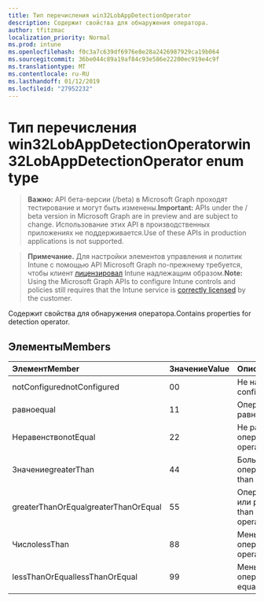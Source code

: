 ```yaml
---
title: Тип перечисления win32LobAppDetectionOperator
description: Содержит свойства для обнаружения оператора.
author: tfitzmac
localization_priority: Normal
ms.prod: intune
ms.openlocfilehash: f0c3a7c639df6976e8e28a2426987929ca19b064
ms.sourcegitcommit: 36be044c89a19af84c93e586e22200ec919e4c9f
ms.translationtype: MT
ms.contentlocale: ru-RU
ms.lasthandoff: 01/12/2019
ms.locfileid: "27952232"
---
```

# <a name="win32lobappdetectionoperator-enum-type"></a><span data-ttu-id="d385c-103">Тип перечисления win32LobAppDetectionOperator</span><span class="sxs-lookup"><span data-stu-id="d385c-103">win32LobAppDetectionOperator enum type</span></span>

> <span data-ttu-id="d385c-104">**Важно:** API бета-версии (/beta) в Microsoft Graph проходят тестирование и могут быть изменены.</span><span class="sxs-lookup"><span data-stu-id="d385c-104">**Important:** APIs under the / beta version in Microsoft Graph are in preview and are subject to change.</span></span> <span data-ttu-id="d385c-105">Использование этих API в производственных приложениях не поддерживается.</span><span class="sxs-lookup"><span data-stu-id="d385c-105">Use of these APIs in production applications is not supported.</span></span>

> <span data-ttu-id="d385c-106">**Примечание.** Для настройки элементов управления и политик Intune с помощью API Microsoft Graph по-прежнему требуется, чтобы клиент [лицензировал](https://go.microsoft.com/fwlink/?linkid=839381) Intune надлежащим образом.</span><span class="sxs-lookup"><span data-stu-id="d385c-106">**Note:** Using the Microsoft Graph APIs to configure Intune controls and policies still requires that the Intune service is [correctly licensed](https://go.microsoft.com/fwlink/?linkid=839381) by the customer.</span></span>

<span data-ttu-id="d385c-107">Содержит свойства для обнаружения оператора.</span><span class="sxs-lookup"><span data-stu-id="d385c-107">Contains properties for detection operator.</span></span>
## <a name="members"></a><span data-ttu-id="d385c-108">Элементы</span><span class="sxs-lookup"><span data-stu-id="d385c-108">Members</span></span>
|<span data-ttu-id="d385c-109">Элемент</span><span class="sxs-lookup"><span data-stu-id="d385c-109">Member</span></span>|<span data-ttu-id="d385c-110">Значение</span><span class="sxs-lookup"><span data-stu-id="d385c-110">Value</span></span>|<span data-ttu-id="d385c-111">Описание</span><span class="sxs-lookup"><span data-stu-id="d385c-111">Description</span></span>|
|:---|:---|:---|
|<span data-ttu-id="d385c-112">notConfigured</span><span class="sxs-lookup"><span data-stu-id="d385c-112">notConfigured</span></span>|<span data-ttu-id="d385c-113">0</span><span class="sxs-lookup"><span data-stu-id="d385c-113">0</span></span>|<span data-ttu-id="d385c-114">Не настроено.</span><span class="sxs-lookup"><span data-stu-id="d385c-114">Not configured.</span></span>|
|<span data-ttu-id="d385c-115">равно</span><span class="sxs-lookup"><span data-stu-id="d385c-115">equal</span></span>|<span data-ttu-id="d385c-116">1</span><span class="sxs-lookup"><span data-stu-id="d385c-116">1</span></span>|<span data-ttu-id="d385c-117">Оператор равно.</span><span class="sxs-lookup"><span data-stu-id="d385c-117">Equal operator.</span></span>|
|<span data-ttu-id="d385c-118">Неравенство</span><span class="sxs-lookup"><span data-stu-id="d385c-118">notEqual</span></span>|<span data-ttu-id="d385c-119">2</span><span class="sxs-lookup"><span data-stu-id="d385c-119">2</span></span>|<span data-ttu-id="d385c-120">Не равно оператор.</span><span class="sxs-lookup"><span data-stu-id="d385c-120">Not equal operator.</span></span>|
|<span data-ttu-id="d385c-121">Значение</span><span class="sxs-lookup"><span data-stu-id="d385c-121">greaterThan</span></span>|<span data-ttu-id="d385c-122">4</span><span class="sxs-lookup"><span data-stu-id="d385c-122">4</span></span>|<span data-ttu-id="d385c-123">Больше, чем оператор.</span><span class="sxs-lookup"><span data-stu-id="d385c-123">Greater than operator.</span></span>|
|<span data-ttu-id="d385c-124">greaterThanOrEqual</span><span class="sxs-lookup"><span data-stu-id="d385c-124">greaterThanOrEqual</span></span>|<span data-ttu-id="d385c-125">5</span><span class="sxs-lookup"><span data-stu-id="d385c-125">5</span></span>|<span data-ttu-id="d385c-126">Оператор "больше или равно".</span><span class="sxs-lookup"><span data-stu-id="d385c-126">Greater than or equal operator.</span></span>|
|<span data-ttu-id="d385c-127">Число</span><span class="sxs-lookup"><span data-stu-id="d385c-127">lessThan</span></span>|<span data-ttu-id="d385c-128">8</span><span class="sxs-lookup"><span data-stu-id="d385c-128">8</span></span>|<span data-ttu-id="d385c-129">Меньше, чем оператор.</span><span class="sxs-lookup"><span data-stu-id="d385c-129">Less than operator.</span></span>|
|<span data-ttu-id="d385c-130">lessThanOrEqual</span><span class="sxs-lookup"><span data-stu-id="d385c-130">lessThanOrEqual</span></span>|<span data-ttu-id="d385c-131">9</span><span class="sxs-lookup"><span data-stu-id="d385c-131">9</span></span>|<span data-ttu-id="d385c-132">Меньше или равно оператор.</span><span class="sxs-lookup"><span data-stu-id="d385c-132">Less than or equal operator.</span></span>|





